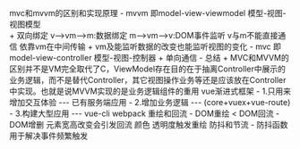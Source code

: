 mvc和mvvm的区别和实现原理
    - mvvm 即model-view-viewmodel 模型-视图-视图模型  
        + 双向绑定  v-->vm-->m:数据绑定 m-->vm-->v:DOM事件监听 v与m不能直接通信 依靠vm在中间传输
        + vm及能监听数据的改变也能监听视图的变化
    - mvc 即 model-view-controller 模型-视图-控制器
        + 单向通信
    - 总结
        + MVC和MVVM的区别并不是VM完全取代了C，ViewModel存在目的在于抽离Controller中展示的业务逻辑，而不是替代Controller，其它视图操作业务等还是应该放在Controller中实现。也就是说MVVM实现的是业务逻辑组件的重用
vue渐进式框架
    - 1.只用来增加交互体验 --- 已有服务端应用
    - 2.增加业务逻辑  ---  (core+vuex+vue-route)
    - 3.构建大型应用  --- vue-cli  webpack
重绘和回流
    - DOM重绘 < DOM回流
    - DOM增删 元素宽高改变会引发回流 颜色 透明度触发重绘
防抖和节流
    - 防抖函数 用于解决事件频繁触发